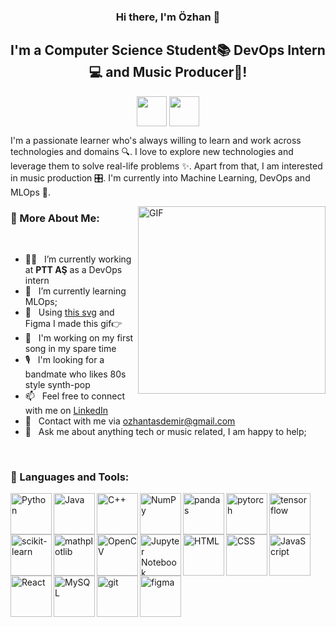 <h3 align="center">
Hi there, I'm Özhan</a> 👋
</h3>

<h2 align="center">
I'm a Computer Science Student📚 DevOps Intern💻 and Music Producer🎹!
</h2> 

<div align="center">

<a href="https://www.linkedin.com/in/ozhantasdemir/"><img align="center" src="https://raw.githubusercontent.com/ozhantasdemir/readme/main/assets/linkedin.svg" height='48px'/></a>
<a href="https://www.instagram.com/ozhantasdemir/"><img align="center" src="https://raw.githubusercontent.com/ozhantasdemir/readme/main/assets/instagram.svg" height='48px'/></a>
</div>
  

I'm a passionate learner who's always willing to learn and work across technologies and domains 🔍. I love to explore new technologies and leverage them to solve real-life problems ✨. Apart from that, I am interested in music production 🎛️. I'm currently into Machine Learning, DevOps and MLOps 🤖.
<br/>

<img align="right" alt="GIF" src="https://raw.githubusercontent.com/ozhantasdemir/readme/main/assets/stack.gif" width="300px" height: auto/>
  
### 🧐 More About Me:
<br/>

- 👨‍💻 &nbsp; I’m currently working at **PTT AŞ** as a DevOps intern
- 🌱 &nbsp; I’m currently learning MLOps; 
- 🎨 &nbsp; Using [this svg](https://storyset.com/illustration/javascript-frameworks/amico) and Figma I made this gif👉
- 🎵 &nbsp; I'm working on my first song in my spare time
- 🎙️ &nbsp; I'm looking for a bandmate who likes 80s style synth-pop
- 📫 &nbsp; Feel free to connect with me on [LinkedIn](https://www.linkedin.com/in/ozhantasdemir/)
- 📧 &nbsp; Contact with me via ozhantasdemir@gmail.com
- 💬 &nbsp; Ask me about anything tech or music related, I am happy to help;

<br>

### 🔨 Languages and Tools:
<a href="https://www.python.org" target="_blank"><img align="left" alt="Python" height ="66px" src="https://raw.githubusercontent.com/ozhantasdemir/readme/main/assets/python.svg"></a>

<a href="https://www.java.com" target="_blank"><img align="left" alt="Java" height ="66px" src="https://raw.githubusercontent.com/ozhantasdemir/readme/main/assets/java.svg"></a>

<a href="https://www.cplusplus.org" target="_blank"><img align="left" alt="C++" height ="66px" src="https://raw.githubusercontent.com/ozhantasdemir/readme/main/assets/c++.svg"></a>

<a href="https://numpy.org/" target="_blank"> <img align="left" src="https://raw.githubusercontent.com/ozhantasdemir/readme/main/assets/numpy.svg" alt="NumPy" height="66px"/> </a> 

<a href="https://pandas.pydata.org/" target="_blank"> <img align="left" src="https://raw.githubusercontent.com/ozhantasdemir/readme/main/assets/pandas.svg" alt="pandas" height="66px"/> </a> 

<a href="https://pytorch.org/" target="_blank"> <img align="left" src="https://raw.githubusercontent.com/ozhantasdemir/readme/main/assets/pytorch.svg" alt="pytorch" height="66px"/> </a> 

<a href="https://www.tensorflow.org" target="_blank"> <img align="left" src="https://raw.githubusercontent.com/ozhantasdemir/readme/main/assets/tensorflow.svg" alt="tensorflow" height="66px"/> </a> 

<a href="https://www.scikit-learn.org" target="_blank"> <img align="left" src="https://raw.githubusercontent.com/ozhantasdemir/readme/main/assets/scikit.svg" alt="scikit-learn" height="66px"/> </a> 

<a href="https://developer.mathplotlib.com" target="_blank"> <img align="left" alt="mathplotlib" height ="66px" src="https://raw.githubusercontent.com/ozhantasdemir/readme/main/assets/mathplotlib.svg"> </a>

<a href="https://opencv.org/" target="_blank"> <img align="left" src="https://raw.githubusercontent.com/ozhantasdemir/readme/main/assets/opencv.svg" alt="OpenCV" height="66px"/> </a> 

<a href="https://jupyter.org/" target="_blank"> <img align="left" src="https://raw.githubusercontent.com/ozhantasdemir/readme/main/assets/jupyter.svg" alt="Jupyter Notebook" height="66px"/> </a> 

<a href="https://developer.mozilla.org/en-US/docs/Web/HTML" target="_blank"><img align="left" alt="HTML" height ="66px" src="https://raw.githubusercontent.com/ozhantasdemir/readme/main/assets/html.svg"></a>


<a href="https://developer.mozilla.org/en-US/docs/Web/CSS" target="_blank"><img align="left" alt="CSS" height ="66px" src="https://raw.githubusercontent.com/ozhantasdemir/readme/main/assets/css.svg"></a>


<a href="https://developer.mozilla.org/en-US/docs/Web/JavaScript" target="_blank"> <img align="left" alt="JavaScript" height ="66px"  src="https://raw.githubusercontent.com/ozhantasdemir/readme/main/assets/javascript.svg"> </a>


<a href="https://reactjs.org/" target="_blank"> <img align="left" alt="React" height ="66px" src="https://raw.githubusercontent.com/ozhantasdemir/readme/main/assets/react.svg"></a>

<a href="https://mysql.com/" target="_blank"> <img align="left" alt="MySQL" height ="66px" src="https://raw.githubusercontent.com/ozhantasdemir/readme/main/assets/mysql.svg"></a>

<a href="https://git-scm.com/" target="_blank"> <img src="https://raw.githubusercontent.com/ozhantasdemir/readme/main/assets/git-scm.svg" align="left" alt="git" height='66px'/> </a>

<a href="https://www.figma.com/" target="_blank"> <img src="https://raw.githubusercontent.com/ozhantasdemir/readme/main/assets/figma.svg" alt="figma" height='66px'/> </a>

<br>
